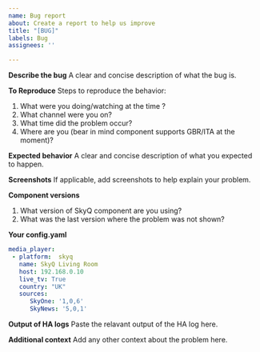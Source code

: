```yaml
---
name: Bug report
about: Create a report to help us improve
title: "[BUG]"
labels: Bug
assignees: ''

---
```


**Describe the bug**
A clear and concise description of what the bug is.

**To Reproduce**
Steps to reproduce the behavior:
1. What were you doing/watching at the time ?
2. What channel were you on?
3. What time did the problem occur?
4. Where are you (bear in mind component supports GBR/ITA at the moment)?

**Expected behavior**
A clear and concise description of what you expected to happen.

**Screenshots**
If applicable, add screenshots to help explain your problem.

**Component versions**
1. What version of SkyQ component are you using?
2. What was the last version where the problem was not shown?

**Your config.yaml**
```yaml
media_player:
 - platform:  skyq
   name: SkyQ Living Room
   host: 192.168.0.10
   live_tv: True
   country: "UK"
   sources:
      SkyOne: '1,0,6'
      SkyNews: '5,0,1'
````
**Output of HA logs**
Paste the relavant output of the HA log here.

**Additional context**
Add any other context about the problem here.
